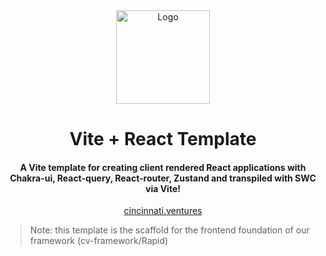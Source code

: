<div align="center">
 <img width="150" height="150" src="https://user-images.githubusercontent.com/68653294/201412050-25a0b4e1-e2a2-4aa1-ab18-dac0066da2e5.png" alt="Logo">
</div>
<h1 align='center'>Vite + React Template</h1>
<h4 align='center'>A Vite template for creating client rendered React applications with Chakra-ui, React-query, React-router, Zustand and transpiled with SWC via Vite!
</h4>
<div align='center'>
    <a href='https://cincinnati.ventures/' target='_blank'>cincinnati.ventures</a>
</div>

> Note: this template is the scaffold for the frontend foundation of our framework (cv-framework/Rapid)
